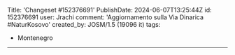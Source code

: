 Title: 'Changeset #152376691'
PublishDate: 2024-06-07T13:25:44Z
id: 152376691
user: Jrachi
comment: 'Aggiornamento sulla Via Dinarica #NaturKosovo'
created_by: JOSM/1.5 (19096 it)
tags:
- Montenegro

---
